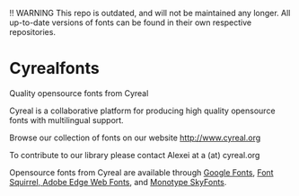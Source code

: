 !! WARNING This repo is outdated, and will not be maintained any longer. All up-to-date versions of fonts can be found in their own respective repositories. 

Cyrealfonts
===========

Quality opensource fonts from Cyreal

Cyreal is a collaborative platform for producing high quality
opensource fonts with multilingual support.

Browse our collection of fonts on our website http://www.cyreal.org

To contribute to our library please contact Alexei at a (at) cyreal.org

Opensource fonts from Cyreal are available through 
<a href="http://google.com/webfonts">Google Fonts</a>, <a href="http://www.fontsquirrel.com/foundry/Cyreal">Font Squirrel, <a href="https://edgewebfonts.adobe.com/fonts#/?nameFilter=lora">Adobe Edge Web Fonts</a>, and <a href="http://www.fonts.com/web-fonts/google">Monotype SkyFonts</a>.




